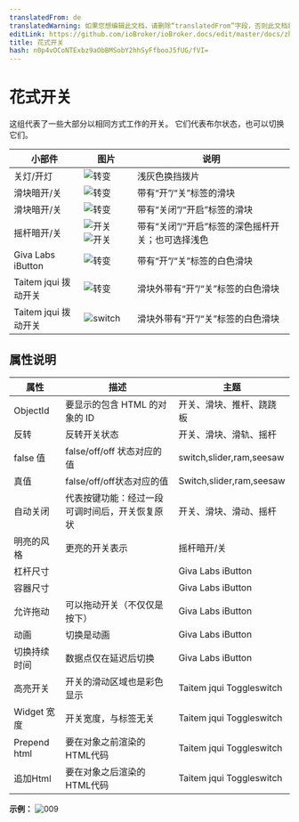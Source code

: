 ```yaml
---
translatedFrom: de
translatedWarning: 如果您想编辑此文档，请删除“translatedFrom”字段，否则此文档将再次自动翻译
editLink: https://github.com/ioBroker/ioBroker.docs/edit/master/docs/zh-cn/viz/fancyswitch.md
title: 花式开关
hash: n0p4vOCoNTExbz9aObBMSobY2hhSyFfbooJ5fUG/fVI=
---
```

# 花式开关
这组代表了一些大部分以相同方式工作的开关。
它们代表布尔状态，也可以切换它们。

|小部件 |图片 |说明 |
|------------------------|-------|--------------|
|关灯/开灯| ![转变](../../de/viz/media/fancyswitch-1.png)|浅灰色换挡拨片 |
|滑块暗开/关 | ![转变](../../de/viz/media/fancyswitch-3.png)|带有“开”/“关”标签的滑块 |
|滑块暗开/关 | ![转变](../../de/viz/media/fancyswitch-4.png)|带有“关闭”/“开启”标签的滑块 |
|摇杆暗开/关| ![开关](媒体/fancyswitch-5.png) ![开关](../../de/viz/media/fancyswitch-6.png)|带有“关闭”/“开启”标签的深色摇杆开关；也可选择浅色|
|Giva Labs iButton | ![转变](../../de/viz/media/fancyswitch_givalabsibutton.png)|带有“开”/“关”标签的白色滑块 |
|Taitem jqui 拨动开关| ![转变](../../de/viz/media/fancyswitch_taitem.png)|滑块外带有“开”/“关”标签的白色滑块 |
|Taitem jqui 拨动开关| ![switch](../../de/viz/media/fancyswitch_taiitem.png)|滑块外带有“开”/“关”标签的白色滑块 |

## 属性说明
|属性|描述|主题|
|----|----|---|
|ObjectId|要显示的包含 HTML 的对象的 ID|开关、滑块、推杆、跷跷板 |
|反转|反转开关状态|开关、滑块、滑轨、摇杆 |
|false 值|false/off/off 状态对应的值|switch,slider,ram,seesaw |
|真值|false/off/off状态对应的值|Switch,slider,ram,seesaw |
|自动关闭|代表按键功能：经过一段可调时间后，开关恢复原状|开关、滑块、滑动、摇杆 |
|明亮的风格|更亮的开关表示|摇杆暗开/关|
|杠杆尺寸||Giva Labs iButton |
|容器尺寸||Giva Labs iButton |
|允许拖动|可以拖动开关（不仅仅是按下）|Giva Labs iButton |
|动画|切换是动画|Giva Labs iButton |
|切换持续时间|数据点仅在延迟后切换|Giva Labs iButton |
|高亮开关|开关的滑动区域也是彩色显示|Taitem jqui Toggleswitch |
|Widget 宽度|开关宽度，与标签无关|Taitem jqui Toggleswitch |
|Prepend html|要在对象之前渲染的HTML代码|Taitem jqui Toggleswitch |
|追加Html|要在对象之后渲染的HTML代码|Taitem jqui Toggleswitch |

**示例：** ![009](../../de/viz/media/fancyswitch_all.gif)
